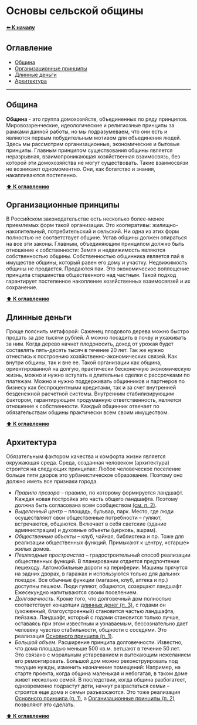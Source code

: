 # Основы сельской общины
**[⬅️ К началу](../../HOME.md#община)**

## Оглавление

* [Община](#община)
* [Организационные принципы](#организационные-принципы)
* [Длинные деньги](#длинные-деньги)
* [Архитектура](#архитектура)

***

## Община

**Община** - это группа домохозяйств, объединенных по ряду принципов. Мировоззренческие, идеологические и религиозные принципы за рамками данной работы, но мы подразумеваем, что они есть и являются первым побудительным мотивом для объединения людей. Здесь мы рассмотрим организационные, экономические и бытовые принципы. Главным принципом существования общины является неразрывная, взаимопроникающая хозяйственная взаимосвязь, без которой эти домохозяйства не могут существовать. Такие взаимосвязи не возникают одномоментно. Они, как богатство и знания, накапливаются постепенно.

**[⬆ К оглавлению](#оглавление)**

## Организационные принципы

В Российском законодательстве есть несколько более-менее приемлемых форм такой организации. Это кооперативы: жилищно-накопительный, потребительский и сельский. Ни одна из этих форм полностью не соответствует общине. Устав общины должен опираться на все эти законы. Главным, объединяющим принципом должно быть отношение к собственности: Земля и недвижимость являются собственностью общины. Собственностью общинника является пай в имуществе общины, который равен его дому и участку. Недвижимость общины не продается. Продаются паи. Это экономическое воплощение принципа старшинства общественного над частным. Такой подход гарантирует постепенное накопление хозяйственных взаимосвязей и их сохранение.

**[⬆ К оглавлению](#оглавление)**

## Длинные деньги

Проще пояснить метафорой: Саженец плодового дерева можно быстро продать за две тысячи рублей. А можно посадить в почву и ухаживать за ним. Когда дерево начнет плодоносить, доход от урожая будет составлять пять-десять тысяч в течение 20 лет. Так же нужно отнестись к построению хозяйственно-экономических связей. Как внутри общины, так и вне ее. Такой организации как община, ориентированной на долгую, практически бесконечную экономическую жизнь, можно и нужно вступать в длительные сделки с рассрочками по платежам. Можно и нужно поддерживать общинников и партнеров по бизнесу как беспроцентными кредитами, так и за счет внутренней безденежной расчетной системы. Внутренним стабилизирующим фактором, гарантирующим продуманную ответственность, является отношение к собственности. Каждый общинник отвечает по обязательствам общины практически всем своим имуществом.

**[⬆ К оглавлению](#оглавление)**

## Архитектура

Обязательным фактором качества и комфорта жизни является окружающая среда. Среда, созданная человеком (архитектура) строится на следующих принципах:
Любое человеческое поселение больше пяти дворов это урбанистическое образование. Поэтому оно должно иметь все признаки города.
 * *Правило прозора* – правило, по которому формируется ландшафт. Каждая новая постройка это часть общего ландшафта. Поэтому должна быть согласована всем сообществом [(см. п. 2)](#организационные-принципы).
 * *Выделенный центр* – площадь, бульвар, парк. Место, где люди осуществляют свои общественные потребности – гуляют, встречаются, общаются. Включает в себя светские (здание администрации) и духовные объекты (церковь, ашрам).
 * *Общественные объекты* – клуб, чайная, библиотека и пр. Тоже для реализации общественных функций. Примыкают к центру, «старше» жилых домов.
 * *Пешеходные пространства* – градостроительный способ реализации общественных функций. В планировании отдается предпочтение пешеходу. Автомобильные дороги на периферии. Машины прячутся на задних дворах, в гаражах и используются только для дальних поездок. Все обычные функции (магазин, клуб, аптека и пр.) доступны пешком. Люди гуляют, общаются, созерцают ландшафт. Ежесекундно напитываются своим поселением.
 * *Долговечность*. Кроме того, что долговечный дом полностью соответствует концепции [длинных денег (п. 3)](#длинные-деньги), с годами он (ухоженный, благоустроенный) становится частью ландшафта, пейзажа. Ландшафт, который с годами становится только лучше, оставаясь при этом известным и узнаваемым, бессознательно дает человеку чувство стабильности, общности с соседями. Это реализация [Основного принципа (п. 1)](#община).
 * *Большой объем*. Расширение принципа долговечности. Известно, что дома площадью меньше 500 кв.м. ветшают в течение 50 лет. Это связано с моральным устареванием и вытекающим нежеланием его ремонтировать. Большой дом можно реконструировать под текущие нужды, изменить назначение помещений: Например, на старте проекта, когда община маленькая и небогатая, в таком доме живет несколько семей. В последствии, когда община разбогатеет, одновременно подрастут дети, начнут разрастаться семьи – строятся еще дома и семьи разъезжаются. Это тоже реализация [Основного принципа (п. 1)](#община), а [Организационные принципы (п. 2)](#организационные-принципы) позволяют это сделать.

**[⬆ К оглавлению](#оглавление)**